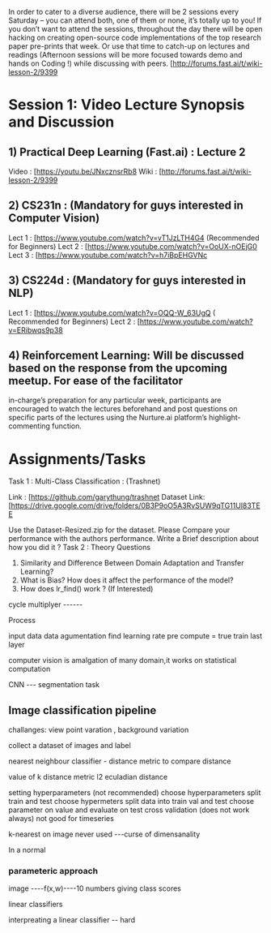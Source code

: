 In order to cater to a diverse audience, there will be 2 sessions every Saturday – you can attend both, 
one of them or none, it’s totally up to you! If you don’t want to attend the sessions, throughout the 
day there will be open hacking on creating open-source code implementations of the top research paper 
pre-prints that week. Or use that time to catch-up on lectures and readings (Afternoon sessions will be more
focused towards demo and hands on Coding !) while discussing with peers.
[http://forums.fast.ai/t/wiki-lesson-2/9399

# Session 1: Video Lecture Synopsis and Discussion
## 1) Practical Deep Learning (Fast.ai) : Lecture 2
Video : [https://youtu.be/JNxcznsrRb8
Wiki : [http://forums.fast.ai/t/wiki-lesson-2/9399

## 2) CS231n : (Mandatory for guys interested in Computer Vision)
Lect 1 : [https://www.youtube.com/watch?v=vT1JzLTH4G4 (Recommended for Beginners)
Lect 2 : [https://www.youtube.com/watch?v=OoUX-nOEjG0
Lect 3 : [https://www.youtube.com/watch?v=h7iBpEHGVNc

## 3) CS224d : (Mandatory for guys interested in NLP)
Lect 1 : [https://www.youtube.com/watch?v=OQQ-W_63UgQ ( Recommended for Beginners)
Lect 2 : [https://www.youtube.com/watch?v=ERibwqs9p38

## 4) Reinforcement Learning: Will be discussed based on the response from the upcoming meetup. For ease of the facilitator 
in-charge’s preparation for any particular week, participants are encouraged to watch the lectures beforehand and post 
questions on specific parts of the lectures using the Nurture.ai platform’s highlight-commenting function.

# Assignments/Tasks

Task 1 : Multi-Class Classification : (Trashnet)

Link : [https://github.com/garythung/trashnet
Dataset Link: [https://drive.google.com/drive/folders/0B3P9oO5A3RvSUW9qTG11Ul83TEE

Use the Dataset-Resized.zip for the dataset.
Please Compare your performance with the authors performance. Write a Brief description about how you 
did it ? Task 2 : Theory Questions


1) Similarity and Difference Between Domain Adaptation and Transfer Learning?
2) What is Bias? How does it affect the performance of the model?
3) How does lr_find() work ? (If Interested)


cycle multiplyer ------

Process 

input data 
data agumentation 
find learning rate 
pre compute = true 
train last layer 

computer vision is amalgation of many domain,it works on statistical computation 

CNN --- segmentation task 

## Image classification pipeline 

challanges: view point varation , background variation 

collect a dataset of images and label


nearest neighbour classifier - distance metric to compare distance 

value of k
distance metric
l2 eculadian distance 

setting hyperparameters (not recommended)
choose hyperparameters
split train and test choose hypermeters 
split data into train val and test  choose parameter on value and evaluate on test 
cross validation  (does not work always) not good for timeseries 

k-nearest on image never used ---curse of dimensanality 

In a normal 

### parameteric approach 

image ----f(x,w)----10 numbers giving class scores 

linear classifiers 

interpreating a linear classifier -- hard 

















